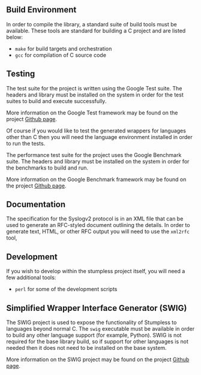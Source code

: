 ## Build Environment
In order to compile the library, a standard suite of build tools must be
available. These tools are standard for building a C project and are listed
below:
 * `make` for build targets and orchestration
 * `gcc` for compilation of C source code

## Testing
The test suite for the project is written using the Google Test suite. The
headers and library must be installed on the system in order for the test suites
to build and execute successfully.

More information on the Google Test framework may be found on the project
[Github page](https://github.com/google/googletest).

Of course if you would like to test the generated wrappers for languages other
than C then you will need the language environment installed in order to run the
tests.

The performance test suite for the project uses the Google Benchmark suite. The
headers and library must be installed on the system in order for the benchmarks
to build and run.

More information on the Google Benchmark framework may be found on the project
[Github page](https://github.com/google/benchmark).

## Documentation
The specification for the Syslogv2 protocol is in an XML file that can be used
to generate an RFC-styled document outlining the details. In order to generate
text, HTML, or other RFC output you will need to use the `xml2rfc` tool,

## Development
If you wish to develop within the stumpless project itself, you will need a few
additional tools:
 * `perl` for some of the development scripts

## Simplified Wrapper Interface Generator (SWIG)
The SWIG project is used to expose the functionality of Stumpless to languages
beyond normal C. The `swig` executable must be available in order to build any
other language support (for example, Python). SWIG is not required for the base
library build, so if support for other languages is not needed then it does not
need to be installed on the base system.

More information on the SWIG project may be found on the project
[Github page](https://github.com/swig/swig).
